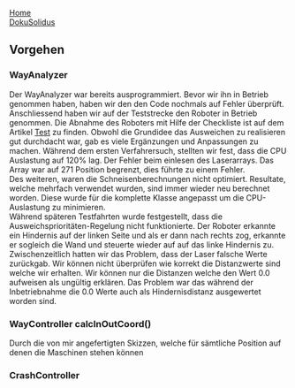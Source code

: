 [Home](home)  
[DokuSolidus](DokuSolidus)  
  
## Vorgehen  

### WayAnalyzer  
  
Der WayAnalyzer war bereits ausprogrammiert. Bevor wir ihn in Betrieb genommen haben, haben wir den den Code nochmals auf Fehler überprüft. Anschliessend haben wir  auf der Teststrecke den Roboter in Betrieb genommen. Die Abnahme des Roboters mit Hilfe der Checkliste ist auf dem Artikel [Test](TestBK) zu finden. Obwohl die Grundidee das Ausweichen zu realisieren gut durchdacht war, gab es viele Ergänzungen und Anpassungen zu machen. Während dem ersten Verfahrersuch, stellten wir fest, dass die CPU Auslastung auf 120% lag. Der Fehler beim einlesen des Laserarrays. Das Array war auf 271 Position begrenzt, dies führte zu einem Fehler.  
Des weiteren, waren die Schneisenberechnungen nicht optimiert. Resultate, welche mehrfach verwendet wurden, sind immer wieder neu berechnet worden. Diese wurde für die komplette Klasse angepasst um die CPU-Auslastung zu minimieren.  
Während späteren Testfahrten wurde festgestellt, dass die Ausweichsprioritäten-Regelung nicht funktionierte. Der Roboter erkannte ein Hindernis auf der linken Seite und als er dann nach rechts zog, erkannte er sogleich die Wand und steuerte wieder auf auf das linke Hindernis zu.  
Zwischenzeitlich hatten wir das Problem, dass der Laser falsche Werte zurückgab. Wir können nicht überprüfen wie korrekt die Distanzwerte sind welche wir erhalten. Wir können nur die Distanzen welche den Wert 0.0 aufweisen als ungültig erklären. Das Problem war das während der Inbetriebnahme die 0.0 Werte auch als Hindernisdistanz ausgewertet worden sind.

  
### WayController  calcInOutCoord()  
  
Durch die von mir angefertigten Skizzen, welche für sämtliche Position auf denen die Maschinen stehen können 
  
### CrashController  
  

  